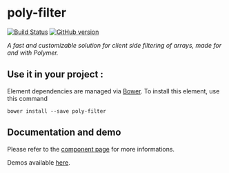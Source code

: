 # poly-filter

[![Build Status](https://travis-ci.org/vguillou/poly-filter.svg?branch=master)](https://travis-ci.org/vguillou/poly-filter)
[![GitHub version](https://badge.fury.io/gh/vguillou%2Fpoly-filter.svg)](https://badge.fury.io/gh/vguillou%2Fpoly-filter)

_A fast and customizable solution for client side filtering of arrays, made for and with Polymer._

## Use it in your project :

Element dependencies are managed via [Bower](http://bower.io/). To install this element,
use this command

    bower install --save poly-filter


## Documentation and demo

Please refer to the <a href="https://vguillou.github.io/webcomponents/poly-filter">component page</a> for more informations.

Demos available <a href="https://vguillou.github.io/webcomponents/poly-filter/demo">here</a>.
